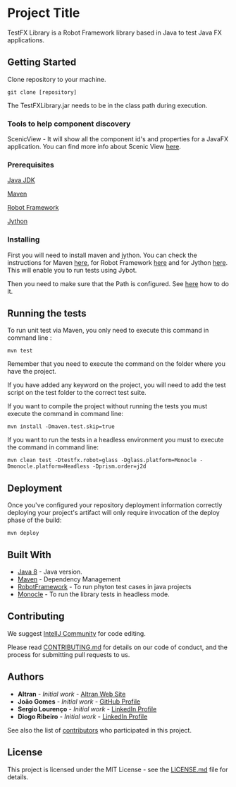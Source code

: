 # Project Title

TestFX Library is a Robot Framework library based in Java to test Java FX applications.

## Getting Started

Clone repository to your machine.

```
git clone [repository]
```

The TestFXLibrary.jar needs to be in the class path during execution.

### Tools to help component discovery

ScenicView - It will show all the component id's and properties for a JavaFX application. You can find more info about 
Scenic View [here](http://fxexperience.com/scenic-view/).

### Prerequisites

[Java JDK](http://www.oracle.com/technetwork/java/javase/downloads/jdk8-downloads-2133151.html)

[Maven](https://maven.apache.org/)

[Robot Framework](https://github.com/robotframework/robotframework)

[Jython](http://www.jython.org/)

### Installing

First you will need to install maven and jython. You can check the instructions for Maven 
[here](https://maven.apache.org/install.html), for Robot Framework [here](http://robotframework.org/MavenPlugin/examples/javalibraries.html) and for Jython 
[here](https://wiki.python.org/jython/InstallationInstructions). This will enable you to run tests using Jybot.

Then you need to make sure that the Path is configured. See [here](http://robotframework.org/robotframework/latest/RobotFrameworkUserGuide.html#configuring-path) how to do it.

## Running the tests

To run unit test via Maven, you only need to execute this command in command line : 

```
mvn test
```

Remember that you need to execute the command on the folder where you have the project.

If you have added any keyword on the project, you will need to add the test script on the test folder to the correct 
test suite. 

If you want to compile the project without running the tests you must execute the command in command line:

```
mvn install -Dmaven.test.skip=true
```

If you want to run the tests in a headless environment you must to execute the command in command line:

```
mvn clean test -Dtestfx.robot=glass -Dglass.platform=Monocle -Dmonocle.platform=Headless -Dprism.order=j2d
```

## Deployment

Once you've configured your repository deployment information correctly deploying your project's artifact will only 
require invocation of the deploy phase of the build:

```
mvn deploy
```

## Built With

* [Java 8](http://www.oracle.com/technetwork/java/javase/overview/java8-2100321.html) - Java version.
* [Maven](https://maven.apache.org/) - Dependency Management
* [RobotFramework](http://robotframework.org/MavenPlugin/examples/javalibraries.html) - To run phyton test cases in 
java projects
* [Monocle](https://mvnrepository.com/artifact/org.testfx/openjfx-monocle/1.8.0_20) - To run the library tests in 
headless mode.

## Contributing

We suggest [IntelIJ Community](https://www.jetbrains.com/idea/download/#section=windows) for code editing.

Please read [CONTRIBUTING.md](CONTRIBUTING.md) for details on our code of conduct, and the process for submitting pull 
requests to us.

## Authors

* **Altran** - *Initial work* - [Altran Web Site](https://www.altran.com/us/en/)
* **João Gomes** - *Initial work* - [GitHub Profile](https://github.com/jdagomes)
* **Sergio Lourenço** - *Initial work* - [LinkedIn Profile](https://www.linkedin.com/in/s%C3%A9rgio-louren%C3%A7o-7425094/)
* **Diogo Ribeiro** - *Initial work* - [LinkedIn Profile](https://www.linkedin.com/in/diogo-ribeiro-530863a8/)

See also the list of [contributors](https://github.com/Altran-PT-GDC/Robot-Framework-Test-FX-Library/contributors) who participated in this project.

## License

This project is licensed under the MIT License - see the [LICENSE.md](LICENSE.md) file for details.
